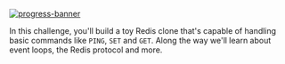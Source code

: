 [![progress-banner](https://backend.codecrafters.io/progress/redis/f52ffefc-af1a-4e52-b7b7-2d49f3003555)](https://app.codecrafters.io/users/codecrafters-bot?r=2qF)

In this challenge, you'll build a toy Redis clone that's capable of handling
basic commands like `PING`, `SET` and `GET`. Along the way we'll learn about
event loops, the Redis protocol and more.
